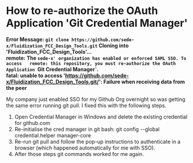 # How to re-authorize the OAuth Application 'Git Credential Manager'
**Error Message: 
`git clone https://github.com/sede-x/Fluidization_FCC_Design_Tools.git`
Cloning into 'Fluidization_FCC_Design_Tools'...  
remote: The `sede-x' organization has enabled or enforced SAML SSO. To access  
remote: this repository, you must re-authorize the OAuth Application `Git Credential Manager`.  
fatal: unable to access 'https://github.com/sede-x/Fluidization_FCC_Design_Tools.git/': Failure when receiving data from the peer**

My company just enabled SSO for my Github Org overnight so was getting the same error running git pull. I fixed this with the following steps.

1. Open Credential Manager in Windows and delete the existing credential for github.com
2. Re-initialise the cred manager in git bash: git config --global credential.helper manager-core
3. Re-run git pull and follow the pop-up instructions to authenticate in a browser (which happened automatically for me with SSO).
4. After those steps git commands worked for me again.
